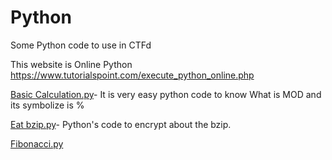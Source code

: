 # Python
Some Python code to use in CTFd

This website is Online Python
https://www.tutorialspoint.com/execute_python_online.php



[Basic Calculation.py](/Python/Basic%20Calculation.py)- It is very easy python code to know What is MOD and its symbolize is %

[Eat bzip.py](/Python/Eat%20bzip.py)- Python's code to encrypt about the bzip.

[Fibonacci.py](/Python/Fibonacci.py)
